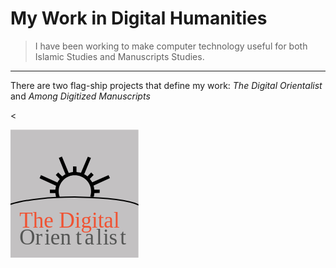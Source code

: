 
# My Work in Digital Humanities

> I have been working to make computer technology useful for both Islamic Studies and Manuscripts Studies.

---

There are two flag-ship projects that define my work: _The Digital Orientalist_ and _Among Digitized Manuscripts_

<
<?xml version="1.0" encoding="utf-8"?>
<!-- Generator: Adobe Illustrator 16.0.0, SVG Export Plug-In . SVG Version: 6.00 Build 0)  -->
<!DOCTYPE svg PUBLIC "-//W3C//DTD SVG 1.1//EN" "http://www.w3.org/Graphics/SVG/1.1/DTD/svg11.dtd">
<svg version="1.1" id="Layer_1" xmlns="http://www.w3.org/2000/svg" xmlns:xlink="http://www.w3.org/1999/xlink" x="0px" y="0px"
	 width="205px" height="205px" viewBox="0 0 205 205" enable-background="new 0 0 205 205" xml:space="preserve">
<rect y="0.338" fill="#C3C1C2" width="204.647" height="204.662"/>
<text transform="matrix(1 0 0 1 14.2559 157.1113)" fill="#F05232" font-family="'Kefa-Regular'" font-size="35">The Digital</text>
<text transform="matrix(1 0 0 1 14.2559 183.7812)"><tspan x="0" y="0" fill="#545554" font-family="'Kefa-Regular'" font-size="35">Or</tspan><tspan x="39.881" y="0" fill="#545554" font-family="'Kefa-Regular'" font-size="35">ien</tspan><tspan x="90.011" y="0" fill="#545554" font-family="'Kefa-Regular'" font-size="35">t</tspan><tspan x="104.312" y="0" fill="#545554" font-family="'Kefa-Regular'" font-size="35">a</tspan><tspan x="122.731" y="0" fill="#545554" font-family="'Kefa-Regular'" font-size="35">l</tspan><tspan x="133.648" y="0" fill="#545554" font-family="'Kefa-Regular'" font-size="35">is</tspan><tspan x="161.035" y="0" fill="#545554" font-family="'Kefa-Regular'" font-size="35">t</tspan></text>
<g>
	<defs>
		<rect id="SVGID_1_" y="0.338" width="204.647" height="204.662"/>
	</defs>
	<clipPath id="SVGID_2_">
		<use xlink:href="#SVGID_1_"  overflow="visible"/>
	</clipPath>
	<path clip-path="url(#SVGID_2_)" fill="none" stroke="#000000" stroke-width="2" stroke-miterlimit="10" d="M-5.347,121.493
		c53.072-19.669,183.145-15.898,212.241,0"/>
	<path clip-path="url(#SVGID_2_)" d="M134.189,96.243c-0.619-4.236-1.37-7.382-2.246-9.449c-0.876-2.068-2.58-4.701-5.112-7.9
		l6.197-6.196l-3.951-3.873l-5.963,6.119c-3.617-2.58-6.482-4.284-8.599-5.112c-2.114-0.828-5.087-1.472-8.905-1.936l-0.078-8.752
		l-5.422-0.078l-0.154,8.83c-4.237,0.721-7.37,1.507-9.414,2.365c-2.037,0.846-4.659,2.437-7.858,4.76l-6.351-6.196l-3.873,3.873
		l6.351,6.428c-2.377,3.152-3.986,5.732-4.844,7.745c-0.846,2.014-1.608,5.136-2.282,9.372l-8.674-0.077l0.077,5.576l8.675,0.077
		c0.403,2.823,0.861,5.032,1.353,6.868c0.48,0.116,0.971,0.203,1.373,0.413c0.472-0.107,0.887-0.291,1.433-0.291
		c0.445,0,0.771,0.165,1.166,0.236c0.71-0.05,1.425-0.08,2.127-0.016c-1.353-3.065-2.108-6.352-2.108-9.921
		c0-7.072,2.52-13.155,7.549-18.243c5.04-5.082,11.04-7.626,18.01-7.626c7.334,0,13.542,2.532,18.63,7.59
		c5.083,5.058,7.627,11.231,7.627,18.511c0,2.831-0.532,5.464-1.371,7.98c-0.426,0.841,4.638,0.535,5.699,0.475
		c0.408-1.723,0.747-3.661,0.938-6.054l8.441-0.155l0.078-5.344H134.189z"/>
	<polygon clip-path="url(#SVGID_2_)" points="77.302,45.389 89.507,75.42 94.653,73.219 82.269,43.344 	"/>
	<polygon clip-path="url(#SVGID_2_)" points="123.762,43.454 111.082,73.287 116.271,75.383 128.715,45.533 	"/>
	<polygon clip-path="url(#SVGID_2_)" points="46.577,77.921 76.067,91.378 78.299,86.245 48.785,73.024 	"/>
	<polygon clip-path="url(#SVGID_2_)" points="156.877,72.901 127.277,86.116 129.651,91.184 159.09,77.796 	"/>
</g>
</svg>

